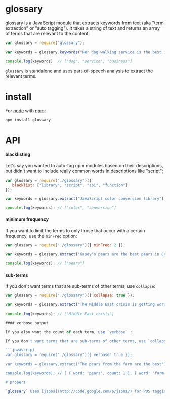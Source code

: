 # glossary

glossary is a JavaScript module that extracts keywords from text (aka "term extraction" or "auto tagging"). It takes a string of text and returns an array of terms that are relevant to the content:

```javascript
var glossary = require("glossary");

var keywords = glossary.keywords("Her dog walking service is the best in the business");

console.log(keywords)  // ["dog", "service", "business"]
```

`glossary` is standalone and uses part-of-speech analysis to extract the relevant terms.

# install

For [node](http://nodejs.org) with [npm](http://npmjs.org):

```bash
npm install glossary
```

# API

#### blacklisting

Let's say you wanted to auto-tag npm modules based on their descriptions, but didn't want to include really common words in descriptions like "script":

```javascript
var glossary = require("./glossary")({
   blacklist: ["library", "script", "api", "function"]
});

var keywords = glossary.extract("JavaScript color conversion library");

console.log(keywords); // ["color", "conversion"]
```

#### minimum frequency

If you want to limit the terms to only those that occur with a certain frequency, use the `minFreq` option:

```javascript
var glossary = require("./glossary")({ minFreq: 2 });

var keywords = glossary.extract("Kasey's pears are the best pears in Canada");

console.log(keywords); // ["pears"]
```

#### sub-terms

If you don't want terms that are sub-terms of other terms, use `collapse`:

```javascript
var glossary = require("./glossary")({ collapse: true });

var keywords = glossary.extract("The Middle East crisis is getting worse");

console.log(keywords); // ["Middle East crisis"]

#### verbose output

If you also want the count of each term, use `verbose` :

If you don't want terms that are sub-terms of other terms, use `collapse`:

```javascript
var glossary = require("./glossary")({ verbose: true });

var keywords = glossary.extract("The pears from the farm are the best");

console.log(keywords); // [ { word: 'pears', count: 1 }, { word: 'farm', count: 1 } ]

# propers

`glossary` Uses [jspos](http://code.google.com/p/jspos/) for POS tagging. It's inspired by the python module [topia.termextract](http://pypi.python.org/pypi/topia.termextract/).


